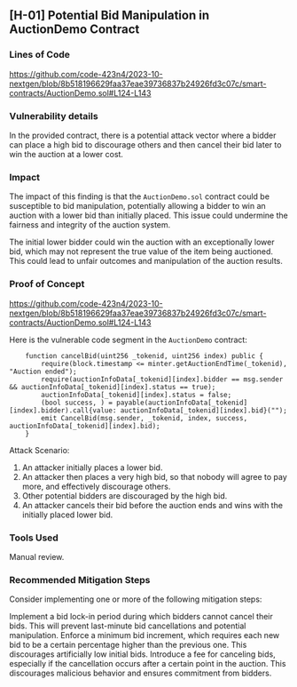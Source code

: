 ## [H-01] Potential Bid Manipulation in AuctionDemo Contract

### Lines of Code

https://github.com/code-423n4/2023-10-nextgen/blob/8b518196629faa37eae39736837b24926fd3c07c/smart-contracts/AuctionDemo.sol#L124-L143

### Vulnerability details

In the provided contract, there is a potential attack vector where a bidder can place a high bid to discourage others and then cancel their bid later to win the auction at a lower cost.

### Impact

The impact of this finding is that the `AuctionDemo.sol` contract could be susceptible to bid manipulation, potentially allowing a bidder to win an auction with a lower bid than initially placed. This issue could undermine the fairness and integrity of the auction system.

The initial lower bidder could win the auction with an exceptionally lower bid, which may not represent the true value of the item being auctioned. This could lead to unfair outcomes and manipulation of the auction results.

### Proof of Concept

https://github.com/code-423n4/2023-10-nextgen/blob/8b518196629faa37eae39736837b24926fd3c07c/smart-contracts/AuctionDemo.sol#L124-L143

Here is the vulnerable code segment in the `AuctionDemo` contract:

```solidity
    function cancelBid(uint256 _tokenid, uint256 index) public {
        require(block.timestamp <= minter.getAuctionEndTime(_tokenid), "Auction ended");
        require(auctionInfoData[_tokenid][index].bidder == msg.sender && auctionInfoData[_tokenid][index].status == true);
        auctionInfoData[_tokenid][index].status = false;
        (bool success, ) = payable(auctionInfoData[_tokenid][index].bidder).call{value: auctionInfoData[_tokenid][index].bid}("");
        emit CancelBid(msg.sender, _tokenid, index, success, auctionInfoData[_tokenid][index].bid);
    }
```

Attack Scenario:

1. An attacker initially places a lower bid.
2. An attacker then places a very high bid, so that nobody will agree to pay more, and effectively discourage others.
3. Other potential bidders are discouraged by the high bid.
4. An attacker cancels their bid before the auction ends and wins with the initially placed lower bid.

### Tools Used

Manual review.

### Recommended Mitigation Steps

Consider implementing one or more of the following mitigation steps:

Implement a bid lock-in period during which bidders cannot cancel their bids. This will prevent last-minute bid cancellations and potential manipulation.
Enforce a minimum bid increment, which requires each new bid to be a certain percentage higher than the previous one. This discourages artificially low initial bids.
Introduce a fee for canceling bids, especially if the cancellation occurs after a certain point in the auction. This discourages malicious behavior and ensures commitment from bidders.
